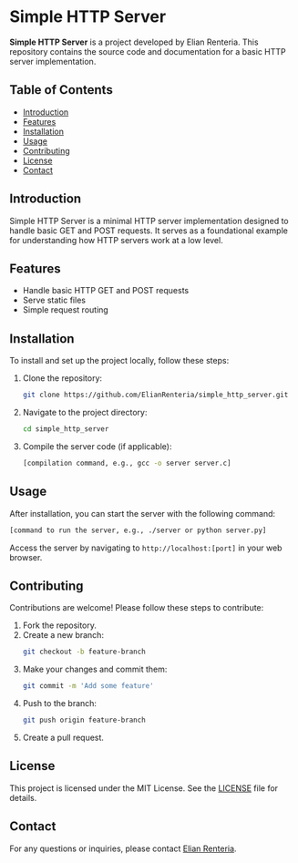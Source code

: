 
# Simple HTTP Server

**Simple HTTP Server** is a project developed by Elian Renteria. This repository contains the source code and documentation for a basic HTTP server implementation.

## Table of Contents

- [Introduction](#introduction)
- [Features](#features)
- [Installation](#installation)
- [Usage](#usage)
- [Contributing](#contributing)
- [License](#license)
- [Contact](#contact)

## Introduction

Simple HTTP Server is a minimal HTTP server implementation designed to handle basic GET and POST requests. It serves as a foundational example for understanding how HTTP servers work at a low level.

## Features

- Handle basic HTTP GET and POST requests
- Serve static files
- Simple request routing

## Installation

To install and set up the project locally, follow these steps:

1. Clone the repository:
   ```bash
   git clone https://github.com/ElianRenteria/simple_http_server.git
   ```
2. Navigate to the project directory:
   ```bash
   cd simple_http_server
   ```
3. Compile the server code (if applicable):
   ```bash
   [compilation command, e.g., gcc -o server server.c]
   ```

## Usage

After installation, you can start the server with the following command:

```bash
[command to run the server, e.g., ./server or python server.py]
```

Access the server by navigating to `http://localhost:[port]` in your web browser.

## Contributing

Contributions are welcome! Please follow these steps to contribute:

1. Fork the repository.
2. Create a new branch:
   ```bash
   git checkout -b feature-branch
   ```
3. Make your changes and commit them:
   ```bash
   git commit -m 'Add some feature'
   ```
4. Push to the branch:
   ```bash
   git push origin feature-branch
   ```
5. Create a pull request.

## License

This project is licensed under the MIT License. See the [LICENSE](LICENSE) file for details.

## Contact

For any questions or inquiries, please contact [Elian Renteria](mailto:elianrenteriadevelopment@gmail.com).
